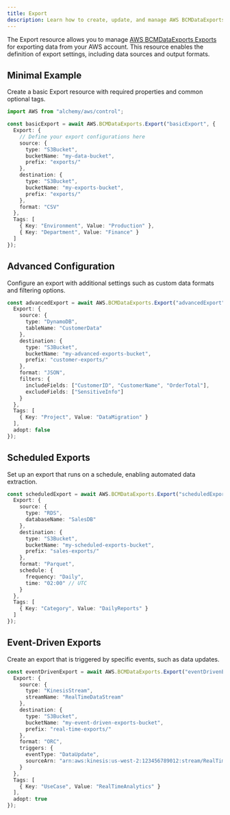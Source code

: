 ```yaml
---
title: Export
description: Learn how to create, update, and manage AWS BCMDataExports Exports using Alchemy Cloud Control.
---
```



The Export resource allows you to manage [AWS BCMDataExports Exports](https://docs.aws.amazon.com/bcmdataexports/latest/userguide/) for exporting data from your AWS account. This resource enables the definition of export settings, including data sources and output formats.

## Minimal Example

Create a basic Export resource with required properties and common optional tags.

```ts
import AWS from "alchemy/aws/control";

const basicExport = await AWS.BCMDataExports.Export("basicExport", {
  Export: {
    // Define your export configurations here
    source: {
      type: "S3Bucket",
      bucketName: "my-data-bucket",
      prefix: "exports/"
    },
    destination: {
      type: "S3Bucket",
      bucketName: "my-exports-bucket",
      prefix: "exports/"
    },
    format: "CSV"
  },
  Tags: [
    { Key: "Environment", Value: "Production" },
    { Key: "Department", Value: "Finance" }
  ]
});
```

## Advanced Configuration

Configure an export with additional settings such as custom data formats and filtering options.

```ts
const advancedExport = await AWS.BCMDataExports.Export("advancedExport", {
  Export: {
    source: {
      type: "DynamoDB",
      tableName: "CustomerData"
    },
    destination: {
      type: "S3Bucket",
      bucketName: "my-advanced-exports-bucket",
      prefix: "customer-exports/"
    },
    format: "JSON",
    filters: {
      includeFields: ["CustomerID", "CustomerName", "OrderTotal"],
      excludeFields: ["SensitiveInfo"]
    }
  },
  Tags: [
    { Key: "Project", Value: "DataMigration" }
  ],
  adopt: false
});
```

## Scheduled Exports

Set up an export that runs on a schedule, enabling automated data extraction.

```ts
const scheduledExport = await AWS.BCMDataExports.Export("scheduledExport", {
  Export: {
    source: {
      type: "RDS",
      databaseName: "SalesDB"
    },
    destination: {
      type: "S3Bucket",
      bucketName: "my-scheduled-exports-bucket",
      prefix: "sales-exports/"
    },
    format: "Parquet",
    schedule: {
      frequency: "Daily",
      time: "02:00" // UTC
    }
  },
  Tags: [
    { Key: "Category", Value: "DailyReports" }
  ]
});
```

## Event-Driven Exports

Create an export that is triggered by specific events, such as data updates.

```ts
const eventDrivenExport = await AWS.BCMDataExports.Export("eventDrivenExport", {
  Export: {
    source: {
      type: "KinesisStream",
      streamName: "RealTimeDataStream"
    },
    destination: {
      type: "S3Bucket",
      bucketName: "my-event-driven-exports-bucket",
      prefix: "real-time-exports/"
    },
    format: "ORC",
    triggers: {
      eventType: "DataUpdate",
      sourceArn: "arn:aws:kinesis:us-west-2:123456789012:stream/RealTimeDataStream"
    }
  },
  Tags: [
    { Key: "UseCase", Value: "RealTimeAnalytics" }
  ],
  adopt: true
});
```
